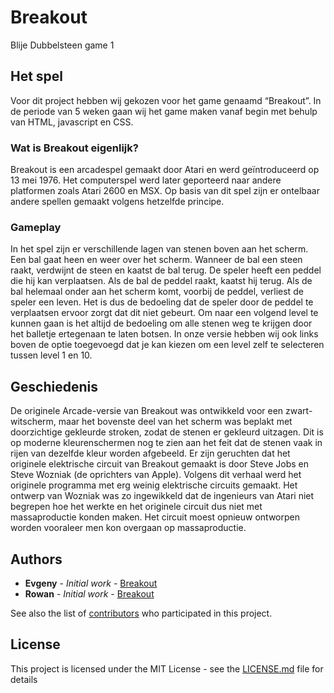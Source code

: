# Breakout

Blije Dubbelsteen game 1

## Het spel

Voor dit project hebben wij gekozen voor het game genaamd “Breakout”. In de periode van 5 weken gaan wij het game maken vanaf begin met behulp van HTML, javascript en CSS.

### Wat is Breakout eigenlijk?

Breakout is een arcadespel gemaakt door Atari en werd geïntroduceerd op 13 mei 1976. Het computerspel werd later geporteerd naar andere platformen zoals Atari 2600 en MSX. Op basis van dit spel zijn er ontelbaar andere spellen gemaakt volgens hetzelfde principe.


### Gameplay

In het spel zijn er verschillende lagen van stenen boven aan het scherm. Een bal gaat heen en weer over het scherm. Wanneer de bal een steen raakt, verdwijnt de steen en kaatst de bal terug. De speler heeft een peddel die hij kan verplaatsen. Als de bal de peddel raakt, kaatst hij terug. Als de bal helemaal onder aan het scherm komt, voorbij de peddel, verliest de speler een leven. Het is dus de bedoeling dat de speler door de peddel te verplaatsen ervoor zorgt dat dit niet gebeurt. Om naar een volgend level te kunnen gaan is het altijd de bedoeling om alle stenen weg te krijgen door het balletje ertegenaan te laten botsen. In onze versie hebben wij ook links boven de optie  toegevoegd dat je kan kiezen om een level zelf te selecteren tussen level 1 en 10.



## Geschiedenis

De originele Arcade-versie van Breakout was ontwikkeld voor een zwart-witscherm, maar het bovenste deel van het scherm was beplakt met doorzichtige gekleurde stroken, zodat de stenen er gekleurd uitzagen. Dit is op moderne kleurenschermen nog te zien aan het feit dat de stenen vaak in rijen van dezelfde kleur worden afgebeeld.
Er zijn geruchten dat het originele elektrische circuit van Breakout gemaakt is door Steve Jobs en Steve Wozniak (de oprichters van Apple). Volgens dit verhaal werd het originele programma met erg weinig elektrische circuits gemaakt. Het ontwerp van Wozniak was zo ingewikkeld dat de ingenieurs van Atari niet begrepen hoe het werkte en het originele circuit dus niet met massaproductie konden maken. Het circuit moest opnieuw ontworpen worden vooraleer men kon overgaan op massaproductie.


## Authors

* **Evgeny** - *Initial work* - [Breakout](https://github.com/)
* **Rowan** - *Initial work* - [Breakout](https://github.com/)

See also the list of [contributors](https://github.com/evgenyvh/breakout) who participated in this project.

## License

This project is licensed under the MIT License - see the [LICENSE.md](LICENSE.md) file for details


